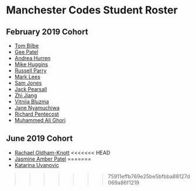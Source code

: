 # Manchester Codes Student Roster

## February 2019 Cohort

- [Tom Bilbe](/february2019/tom-b.md)
- [Gee Patel](/february2019/gee-p.md)
- [Andrea Hurren](/february2019/andrea-h.md)
- [Mike Huggins](/february2019/mikeh.md)
- [Russell Parry](/february2019/russell-p.md)
- [Mark Lees](/february2019/mark-l.md)
- [Sam Jones](/february2019/sam-j.md)
- [Jack Pearsall](/february2019/jack-p.md)
- [Zhi Jiang](february2019/zhi-j.md)
- [Vitnija Bluzma](february2019/vitnija-b.md)
- [Jane Nyamuchiwa](/february2019/Jane-n.md)
- [Richard Pentecost](/february2019/rich-p.md)
- [Muhammed Ali Ghori](/february2019/MuhammedAli-G.md)

## June 2019 Cohort

- [Rachael Oldham-Knott](june2019/rachael-o.md)
<<<<<<< HEAD
- [Jasmine Amber Patel](june2019/Jasmine-A.md)
=======
- [Katarina Uvanovic](june2019/kate-u.md)
>>>>>>> 75911effb769e25be5bfbba88127d069a86f1219

